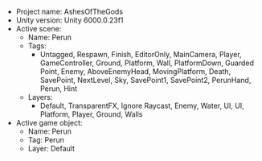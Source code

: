 <!-- UNITY CODE ASSIST INSTRUCTIONS START -->
- Project name: AshesOfTheGods
- Unity version: Unity 6000.0.23f1
- Active scene:
  - Name: Perun
  - Tags:
    - Untagged, Respawn, Finish, EditorOnly, MainCamera, Player, GameController, Ground, Platform, Wall, PlatformDown, Guarded Point, Enemy, AboveEnemyHead, MovingPlatform, Death, SavePoint, NextLevel, Sky, SavePoint1, SavePoint2, PerunHand, Perun, Hint
  - Layers:
    - Default, TransparentFX, Ignore Raycast, Enemy, Water, UI, UI, Platform, Player, Ground, Walls
- Active game object:
  - Name: Perun
  - Tag: Perun
  - Layer: Default
<!-- UNITY CODE ASSIST INSTRUCTIONS END -->